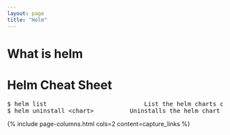 ```yaml
---
layout: page
title: "Helm"
---
```


# What is helm

# Helm Cheat Sheet

<pre>
$ helm list                           List the helm charts currently in use
$ helm uninstall &#60;chart&#62;          Uninstalls the helm chart from Kubernetes or Openshift
</pre>

{% include page-columns.html cols=2 content=capture_links %}
